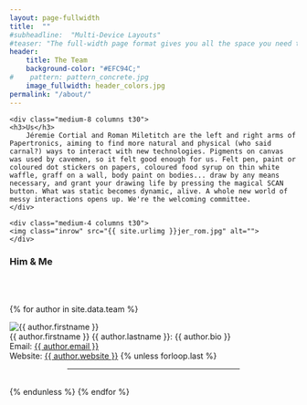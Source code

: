 ```yaml
---
layout: page-fullwidth
title:  ""
#subheadline:  "Multi-Device Layouts"
#teaser: "The full-width page format gives you all the space you need to show your content using the grid."
header:
    title: The Team
    background-color: "#EFC94C;"
#    pattern: pattern_concrete.jpg
    image_fullwidth: header_colors.jpg
permalink: "/about/"
---
```


<div class="row">
    
    <div class="medium-8 columns t30">
    <h3>Us</h3>
        Jéremie Cortial and Roman Miletitch are the left and right arms of Papertronics, aiming to find more natural and physical (who said carnal?) ways to interact with new technologies. Pigments on canvas was used by cavemen, so it felt good enough for us. Felt pen, paint or coloured dot stickers on papers, coloured food syrup on thin white waffle, graff on a wall, body paint on bodies... draw by any means necessary, and grant your drawing life by pressing the magical SCAN button. What was static becomes dynamic, alive. A whole new world of messy interactions opens up. We're the welcoming committee.
    </div>

    <div class="medium-4 columns t30">
    <img class="inrow" src="{{ site.urlimg }}jer_rom.jpg" alt="">
    </div>
</div>



<h3>Him & Me</h3>

<br/>
<br/>

<p>
{% for author in site.data.team %}
    <p class="memberText">
        <div class="memberImage"><img alt="{{ author.firstname }}" src="{{ site.url }}/assets/img/{{ author.firstname }}.jpg" /></div>
            <span id="{{ author.firstname }}" class="authorName">{{ author.firstname }} {{ author.lastname }}</span>: {{ author.bio }}
            <br/>
            Email: <a href="mailto:{{ author.email }}">{{ author.email }}</a> <br/>
            Website: <a href="{{ author.website }}">{{ author.website }}</a>
            {% unless forloop.last %}
                </p>
                <center><hr width="60%"/></center>
                <br/>
            {% endunless %}
{% endfor %}
</p>


